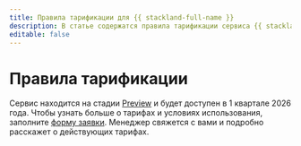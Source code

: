 ```yaml
---
title: Правила тарификации для {{ stackland-full-name }}
description: В статье содержатся правила тарификации сервиса {{ stackland-name }}.
editable: false
---
```


# Правила тарификации

Сервис находится на стадии [Preview](../overview/concepts/launch-stages.md) и будет доступен в 1 квартале 2026 года. Чтобы узнать больше о тарифах и условиях использования, заполните [форму заявки](https://yandex.cloud/ru/services/stackland#stackland-form). Менеджер свяжется с вами и подробно расскажет о действующих тарифах.
